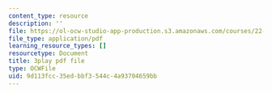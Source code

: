 ```yaml
---
content_type: resource
description: ''
file: https://ol-ocw-studio-app-production.s3.amazonaws.com/courses/22-01-introduction-to-nuclear-engineering-and-ionizing-radiation-fall-2016/9d113fcc35edbbf3544c4a93704659bb_rsDEuRpOHqs.pdf
file_type: application/pdf
learning_resource_types: []
resourcetype: Document
title: 3play pdf file
type: OCWFile
uid: 9d113fcc-35ed-bbf3-544c-4a93704659bb
---
```


